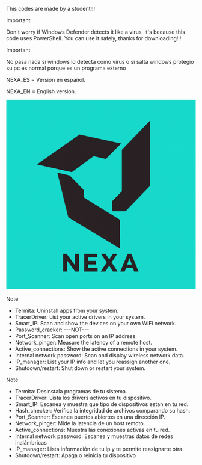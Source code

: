 This codes are made by a student!!! 

>[!IMPORTANT]
>Don't worry if Windows Defender detects it like a virus, it's because this code uses PowerShell. You can use it safely, thanks for downloading!!!

>[!IMPORTANT]
>No pasa nada si windows lo detecta como virus o si salta windows protegio su pc es normal porque es un programa externo 

NEXA_ES = Versión en español.

NEXA_EN = English version.

![Image Alt](https://github.com/APNAPDEV/NEXA/blob/b845ecd0035eb71e00d16ae6e895338b8a8c1a16/Nexa.png)



>[!NOTE]
>- Termita: Uninstall apps from your system.
>- TracerDriver: List your active drivers in your system.
>- Smart_IP: Scan and show the devices on your own WiFi network.
>- Password_cracker: ---NOT---
>- Port_Scanner: Scan open ports on an IP address.
>- Network_pinger: Measure the latency of a remote host.
>- Active_connections: Show the active connections in your system.
>- Internal network password: Scan and display wireless network data.
>- IP_manager: List your IP info and let you reassign another one.
>- Shutdown/restart: Shut down or restart your system.

>[!NOTE]
>- Termita: Desinstala programas de tu sistema.
>- TracerDriver: Lista los drivers activos en tu dispositivo.
>- Smart_IP: Escanea y muestra que tipo de dispositivos estan en tu red.
>- Hash_checker: Verifica la integridad de archivos comparando su hash.
>- Port_Scanner: Escanea puertos abiertos en una dirección IP.
>- Network_pinger: Mide la latencia de un host remoto.
>- Active_connections: Muestra las conexiones activas en tu red.
>- Internal network password: Escanea y muestras datos de redes inalámbricas
>- IP_manager: Lista información de tu ip y te permite reasignarte otra
>- Shutdown/restart: Apaga o reinicia tu dispositivo 
